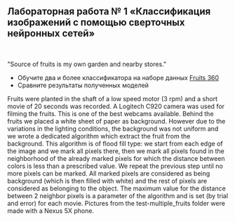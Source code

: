 ## Лабораторная работа № 1 «Классификация изображений с помощью сверточных нейронных сетей»

<br/>

"Source of fruits is my own garden and nearby stores."

* Обучите два и более классификатора на наборе данных [Fruits 360](https://www.kaggle.com/datasets/moltean/fruits)
* Сравните результаты полученных моделей

Fruits were planted in the shaft of a low speed motor (3 rpm) and a short movie of 20 seconds was recorded. A Logitech
C920 camera was used for filming the fruits. This is one of the best webcams available. Behind the fruits we placed a
white sheet of paper as background. However due to the variations in the lighting conditions, the background was not
uniform and we wrote a dedicated algorithm which extract the fruit from the background. This algorithm is of flood fill
type: we start from each edge of the image and we mark all pixels there, then we mark all pixels found in the
neighborhood of the already marked pixels for which the distance between colors is less than a prescribed value. We
repeat the previous step until no more pixels can be marked. All marked pixels are considered as being background (which
is then filled with white) and the rest of pixels are considered as belonging to the object. The maximum value for the
distance between 2 neighbor pixels is a parameter of the algorithm and is set (by trial and error) for each movie.
Pictures from the test-multiple_fruits folder were made with a Nexus 5X phone.